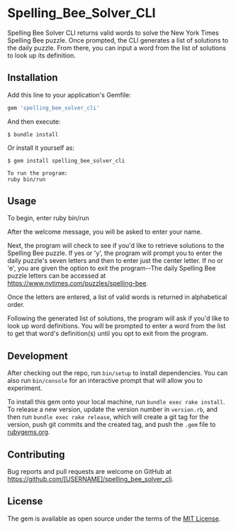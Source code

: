 # Spelling_Bee_Solver_CLI

Spelling Bee Solver CLI returns valid words to solve the New York Times Spelling Bee puzzle. Once prompted, the CLI generates a list of solutions to the daily puzzle. From there, you can input a word from the list of solutions to look up its definition. 

## Installation

Add this line to your application's Gemfile:

```ruby
gem 'spelling_bee_solver_cli'
```

And then execute:

    $ bundle install

Or install it yourself as:

    $ gem install spelling_bee_solver_cli

    To run the program:
    ruby bin/run

## Usage

To begin, enter ruby bin/run

After the welcome message, you will be asked to enter your name.

Next, the program will check to see if you'd like to retrieve solutions to the Spelling Bee puzzle. If yes or 'y', the program will prompt you to enter the daily puzzle's seven letters and then to enter just the center letter. If no or 'e', you are given the option to exit the program--The daily Spelling Bee puzzle letters can be accessed at https://www.nytimes.com/puzzles/spelling-bee.

Once the letters are entered, a list of valid words is returned in alphabetical order.

Following the generated list of solutions, the program will ask if you'd like to look up word definitions. You will be prompted to enter a word from the list to get that word's definition(s) until you opt to exit from the program.  

## Development

After checking out the repo, run `bin/setup` to install dependencies. You can also run `bin/console` for an interactive prompt that will allow you to experiment.

To install this gem onto your local machine, run `bundle exec rake install`. To release a new version, update the version number in `version.rb`, and then run `bundle exec rake release`, which will create a git tag for the version, push git commits and the created tag, and push the `.gem` file to [rubygems.org](https://rubygems.org).

## Contributing

Bug reports and pull requests are welcome on GitHub at https://github.com/[USERNAME]/spelling_bee_solver_cli.

## License

The gem is available as open source under the terms of the [MIT License](https://opensource.org/licenses/MIT).
